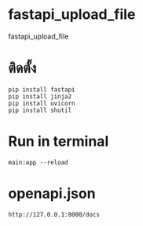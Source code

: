 # fastapi_upload_file
fastapi_upload_file


# ติดตั้ง
```
pip install fastapi
pip install jinja2
pip install uvicorn
pip install shutil
```

# Run in terminal
```
main:app --reload
```

# openapi.json
```
http://127.0.0.1:8000/docs
```
